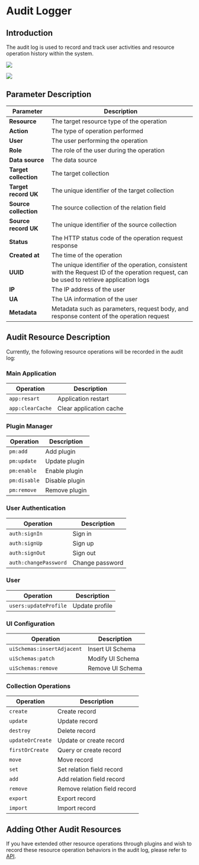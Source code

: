 # Audit Logger

<PluginInfo licenseBundled="true" name="audit-logger"></PluginInfo>

## Introduction

The audit log is used to record and track user activities and resource operation history within the system.

![](https://static-docs.nocobase.com/202501031627719.png)

![](https://static-docs.nocobase.com/202501031627922.png)

## Parameter Description


| Parameter             | Description                                                                                                                               |
| --------------------- | ----------------------------------------------------------------------------------------------------------------------------------------- |
| **Resource**          | The target resource type of the operation                                                                                                 |
| **Action**            | The type of operation performed                                                                                                           |
| **User**              | The user performing the operation                                                                                                         |
| **Role**              | The role of the user during the operation                                                                                                 |
| **Data source**       | The data source                                                                                                                           |
| **Target collection** | The target collection                                                                                                                     |
| **Target record UK**  | The unique identifier of the target collection                                                                                            |
| **Source collection** | The source collection of the relation field                                                                                               |
| **Source record UK**  | The unique identifier of the source collection                                                                                            |
| **Status**            | The HTTP status code of the operation request response                                                                                    |
| **Created at**        | The time of the operation                                                                                                                 |
| **UUID**              | The unique identifier of the operation, consistent with the Request ID of the operation request, can be used to retrieve application logs |
| **IP**                | The IP address of the user                                                                                                                |
| **UA**                | The UA information of the user                                                                                                            |
| **Metadata**          | Metadata such as parameters, request body, and response content of the operation request                                                  |

## Audit Resource Description

Currently, the following resource operations will be recorded in the audit log:

### Main Application


| Operation        | Description             |
| ---------------- | ----------------------- |
| `app:resart`     | Application restart     |
| `app:clearCache` | Clear application cache |

### Plugin Manager


| Operation    | Description    |
| ------------ | -------------- |
| `pm:add`     | Add plugin     |
| `pm:update`  | Update plugin  |
| `pm:enable`  | Enable plugin  |
| `pm:disable` | Disable plugin |
| `pm:remove`  | Remove plugin  |

### User Authentication


| Operation             | Description     |
| --------------------- | --------------- |
| `auth:signIn`         | Sign in         |
| `auth:signUp`         | Sign up         |
| `auth:signOut`        | Sign out        |
| `auth:changePassword` | Change password |

### User


| Operation             | Description    |
| --------------------- | -------------- |
| `users:updateProfile` | Update profile |

### UI Configuration


| Operation                  | Description      |
| -------------------------- | ---------------- |
| `uiSchemas:insertAdjacent` | Insert UI Schema |
| `uiSchemas:patch`          | Modify UI Schema |
| `uiSchemas:remove`         | Remove UI Schema |

### Collection Operations


| Operation        | Description                  |
| ---------------- | ---------------------------- |
| `create`         | Create record                |
| `update`         | Update record                |
| `destroy`        | Delete record                |
| `updateOrCreate` | Update or create record      |
| `firstOrCreate`  | Query or create record       |
| `move`           | Move record                  |
| `set`            | Set relation field record    |
| `add`            | Add relation field record    |
| `remove`         | Remove relation field record |
| `export`         | Export record                |
| `import`         | Import record                |

## Adding Other Audit Resources

If you have extended other resource operations through plugins and wish to record these resource operation behaviors in the audit log, please refer to [API](../../api/server/audit-manager.md).
